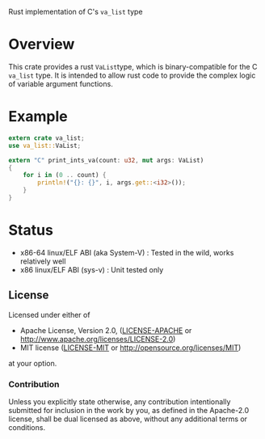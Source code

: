 Rust implementation of C's `va_list` type

# Overview
This crate provides a rust `VaList`type, which is binary-compatible for the C `va_list` type. It is intended to allow rust code to provide the complex logic of variable argument functions.

# Example
```rust
extern crate va_list;
use va_list::VaList;

extern "C" print_ints_va(count: u32, mut args: VaList)
{
	for i in (0 .. count) {
		println!("{}: {}", i, args.get::<i32>());
	}
}
```

# Status
- x86-64 linux/ELF ABI (aka System-V) : Tested in the wild, works relatively well
- x86 linux/ELF ABI (sys-v) : Unit tested only


## License

Licensed under either of

 * Apache License, Version 2.0, ([LICENSE-APACHE](LICENSE-APACHE) or http://www.apache.org/licenses/LICENSE-2.0)
 * MIT license ([LICENSE-MIT](LICENSE-MIT) or http://opensource.org/licenses/MIT)

at your option.

### Contribution

Unless you explicitly state otherwise, any contribution intentionally
submitted for inclusion in the work by you, as defined in the Apache-2.0
license, shall be dual licensed as above, without any additional terms or
conditions.
